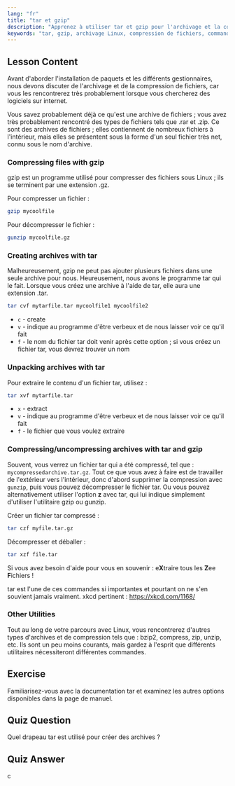 ```yaml
---
lang: "fr"
title: "tar et gzip"
description: "Apprenez à utiliser tar et gzip pour l'archivage et la compression de fichiers sous Linux. Comprenez les commandes pour créer, extraire et compresser des fichiers. Démarrez avec ce guide pour débutants !"
keywords: "tar, gzip, archivage Linux, compression de fichiers, commande tar, commande gzip, tutoriel Linux, Linux pour débutants"
---
```


## Lesson Content

Avant d'aborder l'installation de paquets et les différents gestionnaires, nous devons discuter de l'archivage et de la compression de fichiers, car vous les rencontrerez très probablement lorsque vous chercherez des logiciels sur internet.

Vous savez probablement déjà ce qu'est une archive de fichiers ; vous avez très probablement rencontré des types de fichiers tels que .rar et .zip. Ce sont des archives de fichiers ; elles contiennent de nombreux fichiers à l'intérieur, mais elles se présentent sous la forme d'un seul fichier très net, connu sous le nom d'archive.

### Compressing files with gzip

gzip est un programme utilisé pour compresser des fichiers sous Linux ; ils se terminent par une extension .gz.

Pour compresser un fichier :

```bash
gzip mycoolfile
```

Pour décompresser le fichier :

```bash
gunzip mycoolfile.gz
```

### Creating archives with tar

Malheureusement, gzip ne peut pas ajouter plusieurs fichiers dans une seule archive pour nous. Heureusement, nous avons le programme tar qui le fait. Lorsque vous créez une archive à l'aide de tar, elle aura une extension .tar.

```bash
tar cvf mytarfile.tar mycoolfile1 mycoolfile2
```

- `c` - create
- `v` - indique au programme d'être verbeux et de nous laisser voir ce qu'il fait
- `f` - le nom du fichier tar doit venir après cette option ; si vous créez un fichier tar, vous devrez trouver un nom

### Unpacking archives with tar

Pour extraire le contenu d'un fichier tar, utilisez :

```bash
tar xvf mytarfile.tar
```

- `x` - extract
- `v` - indique au programme d'être verbeux et de nous laisser voir ce qu'il fait
- `f` - le fichier que vous voulez extraire

### Compressing/uncompressing archives with tar and gzip

Souvent, vous verrez un fichier tar qui a été compressé, tel que : `mycompressedarchive.tar.gz`. Tout ce que vous avez à faire est de travailler de l'extérieur vers l'intérieur, donc d'abord supprimer la compression avec `gunzip`, puis vous pouvez décompresser le fichier tar. Ou vous pouvez alternativement utiliser l'option **z** avec tar, qui lui indique simplement d'utiliser l'utilitaire gzip ou gunzip.

Créer un fichier tar compressé :

```bash
tar czf myfile.tar.gz
```

Décompresser et déballer :

```bash
tar xzf file.tar
```

Si vous avez besoin d'aide pour vous en souvenir : e**X**traire tous les **Z**ee **F**ichiers !

tar est l'une de ces commandes si importantes et pourtant on ne s'en souvient jamais vraiment. xkcd pertinent : <https://xkcd.com/1168/>

### Other Utilities

Tout au long de votre parcours avec Linux, vous rencontrerez d'autres types d'archives et de compression tels que : bzip2, compress, zip, unzip, etc. Ils sont un peu moins courants, mais gardez à l'esprit que différents utilitaires nécessiteront différentes commandes.

## Exercise

Familiarisez-vous avec la documentation tar et examinez les autres options disponibles dans la page de manuel.

## Quiz Question

Quel drapeau tar est utilisé pour créer des archives ?

## Quiz Answer

c

